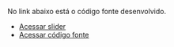 No link abaixo está o código fonte desenvolvido.

- [Acessar slider](https://performance-react-slider.netlify.app/)
- [Acessar código fonte](https://github.com/vagnercardosoweb/performance-react-slider/)
